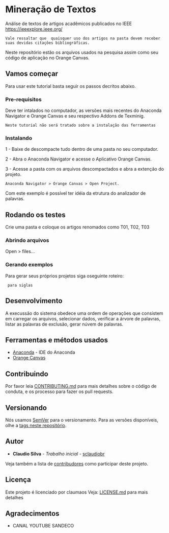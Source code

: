# Mineração de Textos

Análise de textos de artigos acadêmicos publicados no IEEE
https://ieeexplore.ieee.org/

```
Vale ressaltar que  quaisquer uso dos artigos na pasta devem receber suas devidas citações bibliográficas.
```

Neste repositório estão os arquivos usados na pesquisa assim como seu código de aplicação no Orange Canvas.

## Vamos começar

Para usar este tutorial basta seguir os passos decritos abaixo.

### Pre-requisitos
Deve ter intalados no computador, as versões mais recentes do Anaconda Navigator e Orange Canvas e seu respectivo Addons de Texminig.

```
Neste tutorial não será tratado sobre a instalação das ferramentas
```

### Instalando
<p>1 - Baixe de descompacte tudo dentro de uma pasta no seu computador.
<p>2 - Abra o Anaconda Navigator e acesse o Aplicativo Orange Canvas.
<p>3 - Acesse a pasta com os arquivos descompactados e abra a extenção do projeto.

```
Anaconda Navigator > Orange Canvas > Open Project. 
```

Com este exemplo é possível ter idéia da etrutura do analizador de palavras. 

## Rodando os testes

Crie uma pasta e coloque os artigos renomados como T01, T02, T03

### Abrindo arquivos

Open > files...

### Gerando exemplos

Para gerar seus próprios projetos siga oseguinte roteiro:

```Crie uma pasta, coloque lá os artigos renomeados
 para siglas
 ```

## Desenvolvimento

A execussão do sistema obedece uma ordem de operações que consistem em carregar os arquivos, selecionar dados,
verificar a árvore de palavras, listar as palavras de exclusão, gerar núvem de palavras.

## Ferramentas e métodos usados

* [Anaconda](http://www.https://www.anaconda.com/distribution/) - IDE do Anaconda
* [Orange Canvas](https://orange.org/)
## Contribuindo

Por favor leia [CONTRIBUTING.md](https://) para mais detalhes sobre o código de conduta, e os processo para fazer os pull requests.

## Versionando

Nós usamos [SemVer](http://semver.org/) para o versionamento. Para as versões disponíveis, olhe a [tags neste repositório](https://github.com/sclaudiobr/textminig/tags). 

## Autor

* **Claudio Silva** - *Trabalho inicial* - [sclaudiobr](https://github.com/sclaudiobr)

Veja também a lista de [contribudores](https://github.com/your/project/contribuidores) como participar deste projeto.

## Licença

Este projeto é licenciado por claumaos Veja: [LICENSE.md](LICENSE.md) para mais detalhes

## Agradecimentos

* CANAL YOUTUBE SANDECO
